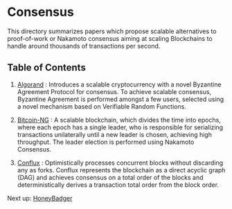 # Consensus

This directory summarizes papers which propose scalable alternatives to proof-of-work or Nakamoto consensus aiming at
scaling Blockchains to handle around thousands of transactions per second.

## Table of Contents

1. [Algorand](https://github.com/SoujanyaPonnapalli/ScalingBlockchains/blob/master/Consensus/Algorand.md)
  : Introduces a scalable cryptocurrency with a novel Byzantine Agreement Protocol for consensus. To achieve scalable 
  consensus, Byzantine Agreement is performed amongst a few users, selected using a novel mechanism 
  based on Verifiable Random Functions.
  
2. [Bitcoin-NG](https://github.com/SoujanyaPonnapalli/ScalingBlockchains/blob/master/Consensus/BitcoinNG.md)
: A scalable blockchain, which divides the time into epochs, where each epoch has a single leader, who is responsible for 
serializing transactions unilaterally until a new leader is chosen, achieving high throughput. The leader election is 
performed using Nakamoto Consensus.

3. [Conflux](https://github.com/SoujanyaPonnapalli/ScalingBlockchains/blob/master/Consensus/Conflux.md)
: Optimistically processes concurrent blocks without discarding any as forks. Conflux represents the blockchain as a direct acyclic graph (DAG) and achieves consensus on a total order of the blocks and deterministically derives a transaction total order from the block order.

<!-- 4. [HoneyBadger](https://dl.acm.org/citation.cfm?id=2978399) --> 
<!-- 4. [Inclusive Blockchains](https://fc15.ifca.ai/preproceedings/paper_101.pdf)--->

Next up: [HoneyBadger](https://dl.acm.org/citation.cfm?id=2978399)
